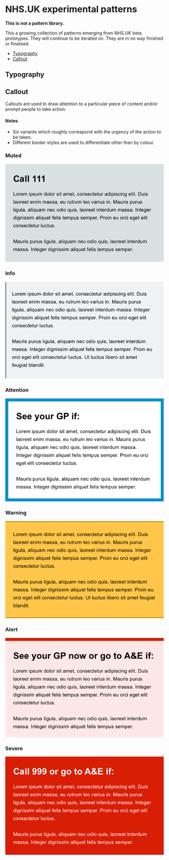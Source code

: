 # NHS.UK experimental patterns

**This is not a pattern library.**


This a growing collection of patterns emerging from NHS.UK beta prototypes. They will continue to be iterated on. They are in no way finished or finalised.

- [Typography](#typography)
- [Callout](#callout)

## Typography


## Callout

Callouts are used to draw attention to a particular piece of content and/or prompt people to take action.  

#### Notes

- Six variants which roughly correspond with the urgency of the action to be taken.
- Different border styles are used to differentiate other than by colour.

### Muted

![Muted callout](callout/muted.png)

### Info

![Info callout](callout/info.png)

### Attention

![Attention callout](callout/attention.png)

### Warning

![Warning callout](callout/warning.png)

### Alert

![Alert callout](callout/alert.png)

### Severe

![Alert callout](callout/severe.png)
